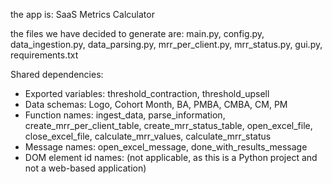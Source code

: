 the app is: SaaS Metrics Calculator

the files we have decided to generate are: main.py, config.py, data_ingestion.py, data_parsing.py, mrr_per_client.py, mrr_status.py, gui.py, requirements.txt

Shared dependencies:
- Exported variables: threshold_contraction, threshold_upsell
- Data schemas: Logo, Cohort Month, BA, PMBA, CMBA, CM, PM
- Function names: ingest_data, parse_information, create_mrr_per_client_table, create_mrr_status_table, open_excel_file, close_excel_file, calculate_mrr_values, calculate_mrr_status
- Message names: open_excel_message, done_with_results_message
- DOM element id names: (not applicable, as this is a Python project and not a web-based application)